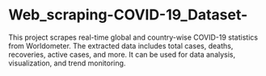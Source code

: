 # Web_scraping-COVID-19_Dataset-
This project scrapes real-time global and country-wise COVID-19 statistics from Worldometer. The extracted data includes total cases, deaths, recoveries, active cases, and more. It can be used for data analysis, visualization, and trend monitoring.
